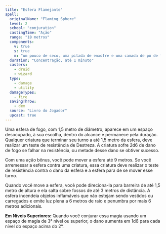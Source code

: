 ```yaml
---
title: "Esfera Flamejante"
spell:
  originalName: "Flaming Sphere"
  level: 2
  school: "conjuration"
  castingTime: "Ação"
  range: "18 metros"
  components:
    v: true
    s: true
    m: "um pouco de seco, uma pitada de enxofre e uma camada de pó de ferro"
  duration: "Concentração, até 1 minuto"
  casters:
    - druid
    - wizard
  type:
    - damage
    - utility
  damageTypes:
    - fire
  savingThrow:
    - dex
  source: "Livro do Jogador"
  upcast: true
---
```


Uma esfera de fogo, com 1,5 metro de diâmetro, aparece em um espaço desocupado, à sua escolha, dentro do alcance e permanece pela duração. Qualquer criatura que terminar seu turno a até 1,5 metro da esfera, deve realizar um teste de resistência de Destreza. A criatura sofre 2d6 de dano de fogo se falhar na resistência, ou metade desse dano se obtiver sucesso.

Com uma ação bônus, você pode mover a esfera até 9 metros. Se você arremessar a esfera contra uma criatura, essa criatura deve realizar o teste de resistência contra o dano da esfera e a esfera para de se mover esse turno.

Quando você move a esfera, você pode direciona-la para barreira de até 1,5 metro de altura e ela salta sobre fossos de até 3 metros de distância. A esfera incendeia objetos inflamáveis que não estejam sendo vestidos ou carregados e emite luz plena a 6 metros de raio e penumbra por mais 6 metros adicionais.

**Em Níveis Superiores:** Quando você conjurar essa magia usando um espaço de magia de 3° nível ou superior, o dano aumenta em 1d6 para cada nível do espaço acima do 2°.
